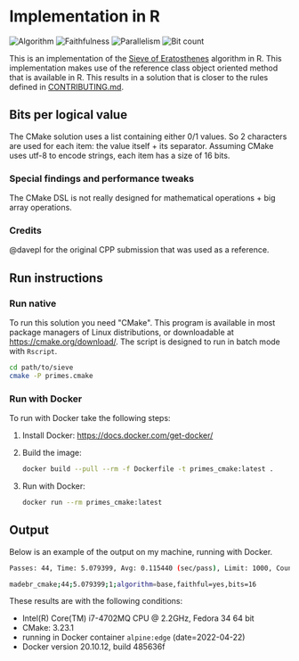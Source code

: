 # Implementation in R

![Algorithm](https://img.shields.io/badge/Algorithm-base-green)
![Faithfulness](https://img.shields.io/badge/Faithful-yes-green)
![Parallelism](https://img.shields.io/badge/Parallel-no-green)
![Bit count](https://img.shields.io/badge/Bits-16-yellowgreen)

This is an implementation of the [Sieve of Eratosthenes](https://en.wikipedia.org/wiki/Sieve_of_Eratosthenes) algorithm in R. This implementation makes use of the reference class object oriented method that is available in R. This results in a solution that is closer to the rules defined in [CONTRIBUTING.md](../../CONTRIBUTING.md).

## Bits per logical value

The CMake solution uses a list containing either 0/1 values. So 2 characters are used for each item: the value itself + its separator.
Assuming CMake uses utf-8 to encode strings, each item has a size of 16 bits.

### Special findings and performance tweaks

The CMake DSL is not really designed for mathematical operations + big array operations.

### Credits

@davepl for the original CPP submission that was used as a reference.

## Run instructions

### Run native

To run this solution you need "CMake". This program is available in most package managers of Linux distributions, or downloadable at https://cmake.org/download/. The script is designed to run in batch mode with `Rscript`.

```bash
cd path/to/sieve
cmake -P primes.cmake
```

### Run with Docker

To run with Docker take the following steps:

1. Install Docker: <https://docs.docker.com/get-docker/>
2. Build the image:

    ```bash
    docker build --pull --rm -f Dockerfile -t primes_cmake:latest .
    ```

3. Run with Docker:

    ```bash
    docker run --rm primes_cmake:latest
    ```

## Output

Below is an example of the output on my machine, running with Docker.

```bash
Passes: 44, Time: 5.079399, Avg: 0.115440 (sec/pass), Limit: 1000, Count: 168, Valid: true

madebr_cmake;44;5.079399;1;algorithm=base,faithful=yes,bits=16
```

These results are with the following conditions:

- Intel(R) Core(TM) i7-4702MQ CPU @ 2.2GHz, Fedora 34 64 bit
- CMake: 3.23.1
- running in Docker container `alpine:edge` (date=2022-04-22)
- Docker version 20.10.12, build 485636f
